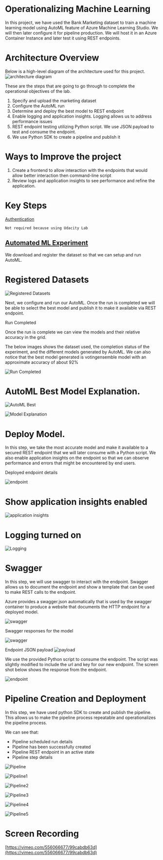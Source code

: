 

# Operationalizing Machine Learning

In this project, we have used the Bank Marketing dataset to train a machine learning model using AutoML feature of Azure Machine Learning Studio.  We will then later configure it for pipeline production.  We will host it in an Azure Container Instance and later test it using REST endpoints. 

 # Architecture Overview

Below is a high-level diagram of the architecture used for this project.  
![architecture diagram](Images/image1.png) 


           

These are the steps that are going to go through to complete the operational objectives of the lab.

1. Specify and upload the marketing dataset
2. Configure the AutoML run 
3. Determine and deploy the best model to REST endpoint
4. Enable logging and application insights. Logging allows us to address performance issues
5. REST endpoint testing utilizing Python script.  We use JSON payload to test and consume the endpoint.
6. We use Python SDK to create a pipeline and publish it 

# Ways to Improve the project

1. Create a frontend to allow interaction with the endpoints that would allow better interaction then command-line script
2. Review logs and application insights to see performance and refine the application. 

# Key Steps  

<span style="text-decoration:underline;">Authentication</span>

	Not required because using Udacity Lab 


## <span style="text-decoration:underline;">Automated ML Experiment</span>

We download and register the dataset so that we can setup and run AutoML.

# Registered Datasets 

![Registered Datasets](Images/image2.png)



Next, we configure and run our AutoML.  Once the run is completed we will be able to select the best model and publish it to make it available via REST endpoint. 

Run Completed 

Once the run is complete we can view the models and their relative accuracy in the grid.

The below images shows the dataset used, the completion status of the experiment, and the different models generated by AutoML. We can also notice that the best model generated is votingensemble model with an approximate accuracy of about 92%


![Run Completed](Images/Image3.png)



# AutoML Best Model Explanation. 

![AutoML Best](Images/Image4.png)


           
![Model Explanation](Images/Image5.png)



# Deploy Model.

In this step, we take the most accurate model and make it available to a secured REST endpoint that we will later consume with a Python script.   We also enable application insights on the endpoint so that we can observe performance and errors that might be encountered by end users.

Deployed endpoint details 

![endpoint](Images/Image6.png)


# Show application insights enabled 

![application insights](Images/Image7.png)


# Logging turned on 


![Logging](Images/Image8.png)


# Swagger 

In this step, we will use swagger to interact with the endpoint.  Swagger allows us to document the endpoint and show a template that can be used to make REST calls to the endpoint. 

Azure provides a swagger.json automatically that is used by the swagger container to produce a website that documents the HTTP endpoint for a deployed model.

![swagger](Images/Image9.png)


Swagger responses for the model 

![swagger](Images/Image18.jpg)

Endpoint JSON payload
![payload](Images/Image10.png)



We use the provided Python script to consume the endpoint.  The script was slightly modified to include the url and key for our new endpoint. The screen shot below shows the response from the endpoint. 

![endpoint](Images/Image11.png)



# Pipeline Creation and Deployment 

In this step, we have used python SDK to create and publish the pipeline.  This allows us to make the pipeline process repeatable and operationalizes the pipeline process.

We can see that:

*   Pipeline scheduled run details
*   Pipeline has been successfully created
*   Pipeline REST endpoint in an active state
*   Pipeline step details

![Pipeline](Images/Image12.png)

![Pipeline1](Images/Image131.png)

![Pipeline2](Images/Image141.png)

![Pipeline3](Images/Image15.png)

![Pipeline4](Images/Image16.png)

![Pipeline5](Images/Image17.png)



# Screen Recording

[https://vimeo.com/556066677/99cabdb63d](https://vimeo.com/556066677/99cabdb63d) 
